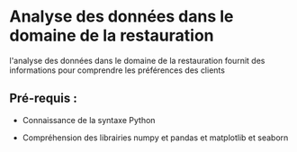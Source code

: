 # Analyse des données dans le domaine de la restauration
l'analyse des données dans le domaine de la restauration fournit des informations pour comprendre les préférences des clients
## Pré-requis :
- Connaissance de la syntaxe Python
* Compréhension des librairies numpy et pandas et matplotlib et seaborn
